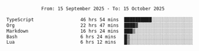 <div align="center">
<p style="text-align: center;">
<!--START_SECTION:waka-->

```txt
From: 15 September 2025 - To: 15 October 2025

TypeScript                 46 hrs 54 mins  ██████████░░░░░░░░░░░░░░░   39.71 %
Org                        22 hrs 47 mins  ████▓░░░░░░░░░░░░░░░░░░░░   19.30 %
Markdown                   16 hrs 24 mins  ███▒░░░░░░░░░░░░░░░░░░░░░   13.89 %
Bash                       6 hrs 24 mins   █▒░░░░░░░░░░░░░░░░░░░░░░░   05.42 %
Lua                        6 hrs 12 mins   █▒░░░░░░░░░░░░░░░░░░░░░░░   05.25 %
```

<!--END_SECTION:waka-->
</p>
</div>
